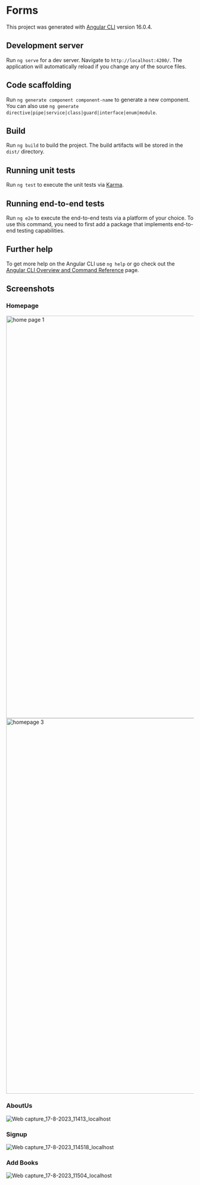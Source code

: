 # Forms

This project was generated with [Angular CLI](https://github.com/angular/angular-cli) version 16.0.4.

## Development server

Run `ng serve` for a dev server. Navigate to `http://localhost:4200/`. The application will automatically reload if you change any of the source files.

## Code scaffolding

Run `ng generate component component-name` to generate a new component. You can also use `ng generate directive|pipe|service|class|guard|interface|enum|module`.

## Build

Run `ng build` to build the project. The build artifacts will be stored in the `dist/` directory.

## Running unit tests

Run `ng test` to execute the unit tests via [Karma](https://karma-runner.github.io).

## Running end-to-end tests

Run `ng e2e` to execute the end-to-end tests via a platform of your choice. To use this command, you need to first add a package that implements end-to-end testing capabilities.

## Further help

To get more help on the Angular CLI use `ng help` or go check out the [Angular CLI Overview and Command Reference](https://angular.io/cli) page.

## Screenshots
### Homepage
<img width="1079" alt="home page 1" src="https://github.com/prashantXK/Book-store/assets/142013013/90d40080-a5ce-4e2d-9588-3efcc92541af">
<img width="1007" alt="homepage 3" src="https://github.com/prashantXK/Book-store/assets/142013013/a5e009a2-651c-44bc-b242-ff7239158a88">

### AboutUs
![Web capture_17-8-2023_11413_localhost](https://github.com/prashantXK/Book-store/assets/142013013/c24b6314-77c5-4b08-9231-7852872a7063)
### Signup
![Web capture_17-8-2023_114518_localhost](https://github.com/prashantXK/Book-store/assets/142013013/00e445a7-997a-4a55-8cef-2f53ccc540e9)
### Add Books
![Web capture_17-8-2023_11504_localhost](https://github.com/prashantXK/Book-store/assets/142013013/c255f89d-f036-48fc-a419-64be350bbf35)


